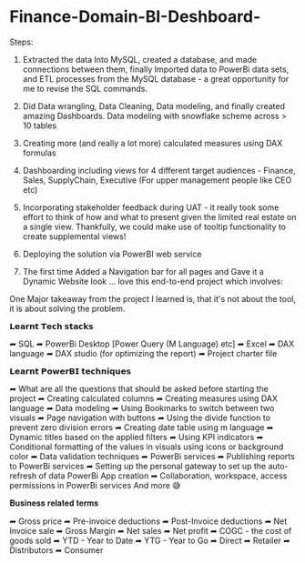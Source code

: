 # Finance-Domain-BI-Deshboard-
Steps:
1) Extracted the data Into MySQL, created a database, and made connections between them, finally Imported data to PowerBi data sets, and ETL processes from the MySQL database - a great opportunity for me to revise the SQL commands.

2) Did Data wrangling, Data Cleaning, Data modeling, and finally created amazing Dashboards.
   Data modeling with snowflake scheme across > 10 tables

3) Creating more (and really a lot more) calculated measures using DAX formulas

4) Dashboarding including views for 4 different target audiences - Finance, Sales, SupplyChain, Executive (For upper management people like CEO etc)

5) Incorporating stakeholder feedback during UAT - it really took some effort to think of how and what to present given the limited real estate on a single    view. Thankfully, we could make use of tooltip functionality to create supplemental views!

6) Deploying the solution via PowerBI web service

7) The first time Added a Navigation bar for all pages and Gave it a Dynamic Website look ...
   love this end-to-end project which involves:


One Major takeaway from the project I learned is, that it's not about the tool, it is about solving the problem.

𝗟𝗲𝗮𝗿𝗻𝘁 𝗧𝗲𝗰𝗵 𝘀𝘁𝗮𝗰𝗸𝘀

➦ SQL
➦ PowerBi Desktop [Power Query (M Language) etc]
➦ Excel
➦ DAX language
➦ DAX studio (for optimizing the report)
➦ Project charter file

𝗟𝗲𝗮𝗿𝗻𝘁 𝗣𝗼𝘄𝗲𝗿𝗕𝗜 𝘁𝗲𝗰𝗵𝗻𝗶𝗾𝘂𝗲𝘀

➦ What are all the questions that should be asked before starting the project
➦ Creating calculated columns
➦ Creating measures using DAX language
➦ Data modeling
➦ Using Bookmarks to switch between two visuals
➦ Page navigation with buttons
➦ Using the divide function to prevent zero division errors
➦ Creating date table using m language
➦ Dynamic titles based on the applied filters
➦ Using KPI indicators
➦ Conditional formatting of the values in visuals using icons or background color
➦ Data validation techniques
➦ PowerBi services
➦ Publishing reports to PowerBi services
➦ Setting up the personal gateway to set up the auto-refresh of data
PowerBi App creation
➦ Collaboration, workspace, access permissions in PowerBi services
And more 😅


𝐁𝐮𝐬𝐢𝐧𝐞𝐬𝐬 𝐫𝐞𝐥𝐚𝐭𝐞𝐝 𝐭𝐞𝐫𝐦𝐬

➦ Gross price
➦ Pre-invoice deductions
➦ Post-Invoice deductions
➦ Net Invoice sale
➦ Gross Margin
➦ Net sales
➦ Net profit
➦ COGC - the cost of goods sold
➦ YTD - Year to Date
➦ YTG - Year to Go
➦ Direct
➦ Retailer
➦ Distributors
➦ Consumer
